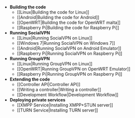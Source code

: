 * **Building the code**
    * [[Linux|Building the code for Linux]]
    * [[Android|Building the code for Android]]
    * [[OpenWRT|Building the code for OpenWRT malta]]
    * [[Raspberry Pi|Building the code for Raspberry Pi]]
* **Running SocialVPN**
    * [[Linux|Running SocialVPN on Linux]]
    * [[Windows 7|Running SocialVPN on Windows 7]]
    * [[Android|Running SocialVPN on Android Emulator]]
    * [[Raspberry Pi|Running SocialVPN on Raspberry Pi]]
* **Running GroupVPN**
    * [[Linux|Running GroupVPN on Linux]]
    * [[OpenWRT|Running GroupVPN on OpenWRT Emulator]]
    * [[Raspberry Pi|Running GroupVPN on Raspberry Pi]]
* **Extending the code**
    * [[Controller API|Controller API]]
    * [[Writing a controller|Writing a controller]]
    * [[Development Workflow|Development Workflow]]
* **Deploying private services**
    * [[XMPP Service|Installing XMPP+STUN server]]
    * [[TURN Service|Installing TURN server]]

